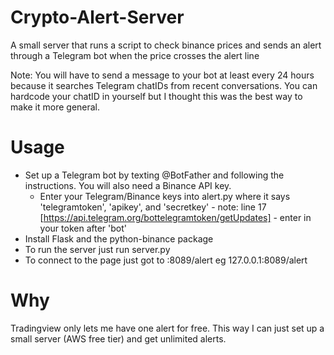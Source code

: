 # Crypto-Alert-Server
A small server that runs a script to check binance prices and sends an alert through a Telegram bot when the price crosses the alert line

Note: You will have to send a message to your bot at least every 24 hours because it searches Telegram chatIDs from recent conversations. You can hardcode your chatID in yourself but I thought this was the best way to make it more general.

# Usage
- Set up a Telegram bot by texting @BotFather and following the instructions. You will also need a Binance API key. 
  - Enter your Telegram/Binance keys into alert.py where it says 'telegramtoken', 'apikey', and 'secretkey' - note: line 17 [https://api.telegram.org/bottelegramtoken/getUpdates] -  enter in your token after 'bot'
- Install Flask and the python-binance package
- To run the server just run server.py
- To connect to the page just got to <yourip>:8089/alert eg 127.0.0.1:8089/alert

# Why
Tradingview only lets me have one alert for free. This way I can just set up a small server (AWS free tier) and get unlimited alerts.
